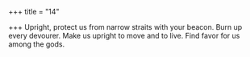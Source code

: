 +++
title = "14"

+++
Upright, protect us from narrow straits with your beacon. Burn up  every devourer.
Make us upright to move and to live. Find favor for us among the gods.